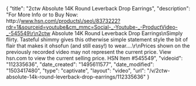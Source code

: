 {
    "title": "2ctw Absolute 14K Round Leverback Drop Earrings",
    "description": "For More Info or to Buy Now: http:\/\/www.hsn.com\/products\/seo\/8373222?rdr=1&sourceid=youtube&cm_mmc=Social-_-Youtube-_-ProductVideo-_-545549\r\n2ctw Absolute 14K Round Leverback Drop Earrings\nSimply flirty. Tasteful shimmy gives this otherwise simple statement style the bit of flair that makes it ohsofun (and still easy!) to wear....\r\nPrices shown on the previously recorded video may not represent the current price.  View hsn.com to view the current selling price. HSN Item #545549",
    "videoid": "112335636",
    "date_created": "1495611577",
    "date_modified": "1503417480",
    "type": "captivate",
    "layout": "video",
    "url": "\/v\/2ctw-absolute-14k-round-leverback-drop-earrings\/112335636"
}